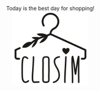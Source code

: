 <div style="text-align:center">Today is the best day for shopping!</div>

<div style="text-align:center"><img src="logo.png" width="40%" height="40%"/></div>

